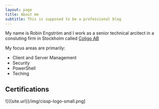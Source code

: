 ```yaml
---
layout: page
title: About me
subtitle: This is supposed to be a professional blog
---
```


My name is Robin Engström and I work as a senior technical arcitect in a consluting firm in Stockholm called [Coligo AB](http://www.coligo.se)

My focus areas are primarily:

- Client and Server Management
- Security
- PowerShell
- Teching

## Certifications

![{{site.url}}/img/cissp-logo-small.png]
